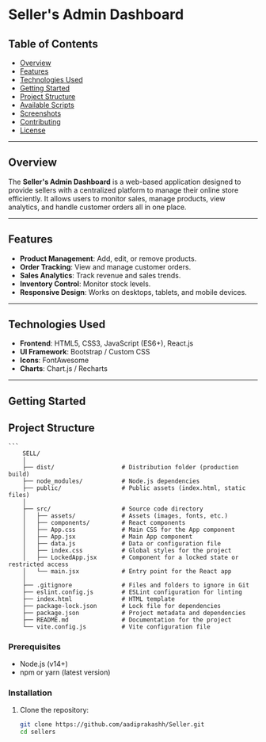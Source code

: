 # Seller's Admin Dashboard

## Table of Contents
- [Overview](#overview)
- [Features](#features)
- [Technologies Used](#technologies-used)
- [Getting Started](#getting-started)
- [Project Structure](#project-structure)
- [Available Scripts](#available-scripts)
- [Screenshots](#screenshots)
- [Contributing](#contributing)
- [License](#license)       

---

## Overview
The **Seller's Admin Dashboard** is a web-based application designed to provide sellers with a centralized platform to manage their online store efficiently. It allows users to monitor sales, manage products, view analytics, and handle customer orders all in one place.

---

## Features
- **Product Management**: Add, edit, or remove products.
- **Order Tracking**: View and manage customer orders.
- **Sales Analytics**: Track revenue and sales trends.
- **Inventory Control**: Monitor stock levels.
- **Responsive Design**: Works on desktops, tablets, and mobile devices.

---

## Technologies Used
- **Frontend**: HTML5, CSS3, JavaScript (ES6+), React.js
- **UI Framework**:  Bootstrap / Custom CSS 
- **Icons**: FontAwesome 
- **Charts**: Chart.js / Recharts 

---

## Getting Started

## Project Structure
    ```
        SELL/
        │
        ├── dist/                   # Distribution folder (production build)
        ├── node_modules/           # Node.js dependencies
        ├── public/                 # Public assets (index.html, static files)
        │
        ├── src/                    # Source code directory
        │   ├── assets/             # Assets (images, fonts, etc.)
        │   ├── components/         # React components
        │   ├── App.css             # Main CSS for the App component
        │   ├── App.jsx             # Main App component
        │   ├── data.js             # Data or configuration file
        │   ├── index.css           # Global styles for the project
        │   ├── LockedApp.jsx       # Component for a locked state or restricted access
        │   └── main.jsx            # Entry point for the React app
        │
        ├── .gitignore              # Files and folders to ignore in Git
        ├── eslint.config.js        # ESLint configuration for linting
        ├── index.html              # HTML template
        ├── package-lock.json       # Lock file for dependencies
        ├── package.json            # Project metadata and dependencies
        ├── README.md               # Documentation for the project
        └── vite.config.js          # Vite configuration file



### Prerequisites
- Node.js (v14+)
- npm or yarn (latest version)

### Installation

1. Clone the repository:
   ```bash
   git clone https://github.com/aadiprakashh/Seller.git
   cd sellers
